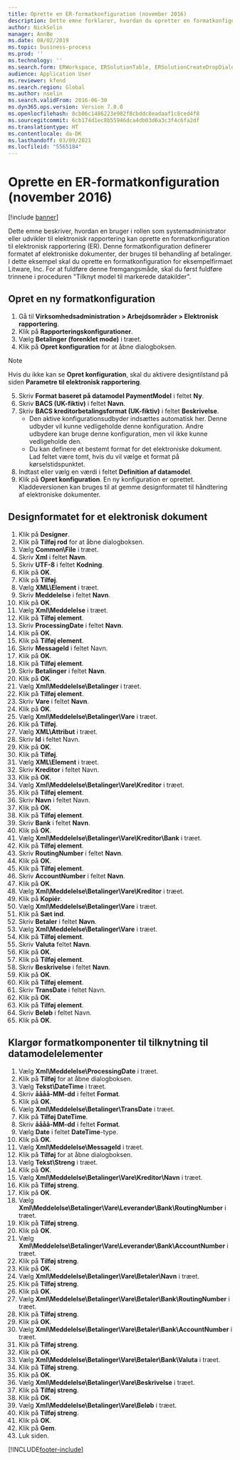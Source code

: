 ```yaml
---
title: Oprette en ER-formatkonfiguration (november 2016)
description: Dette emne forklarer, hvordan du opretter en formatkonfiguration til elektronisk rapportering (ER).
author: NickSelin
manager: AnnBe
ms.date: 08/02/2019
ms.topic: business-process
ms.prod: ''
ms.technology: ''
ms.search.form: ERWorkspace, ERSolutionTable, ERSolutionCreateDropDialog, EROperationDesigner, ERComponentTypeDropDialog
audience: Application User
ms.reviewer: kfend
ms.search.region: Global
ms.author: nselin
ms.search.validFrom: 2016-06-30
ms.dyn365.ops.version: Version 7.0.0
ms.openlocfilehash: 8cb86c1486223e982f8cbddc8eadaaf1c8ced4f8
ms.sourcegitcommit: 6cb174d1ec8b55946dca4db03d6a3c3f4c6fa2df
ms.translationtype: HT
ms.contentlocale: da-DK
ms.lasthandoff: 03/09/2021
ms.locfileid: "5565184"
---
```

# <a name="er-create-a-format-configuration-november-2016"></a>Oprette en ER-formatkonfiguration (november 2016)

[!include [banner](../../includes/banner.md)]

Dette emne beskriver, hvordan en bruger i rollen som systemadministrator eller udvikler til elektronisk rapportering kan oprette en formatkonfiguration til elektronisk rapportering (ER). Denne formatkonfiguration definerer formatet af elektroniske dokumenter, der bruges til behandling af betalinger. I dette eksempel skal du oprette en formatkonfiguration for eksempelfirmaet Litware, Inc. For at fuldføre denne fremgangsmåde, skal du først fuldføre trinnene i proceduren "Tilknyt model til markerede datakilder".


## <a name="create-a-new-format-configuration"></a>Opret en ny formatkonfiguration
1. Gå til **Virksomhedsadministration > Arbejdsområder > Elektronisk rapportering**.
2. Klik på **Rapporteringskonfigurationer**.
3. Vælg **Betalinger (forenklet mode)** i træet.
4. Klik på **Opret konfiguration** for at åbne dialogboksen.

 > [!NOTE]
 > Hvis du ikke kan se **Opret konfiguration**, skal du aktivere designtilstand på siden **Parametre til elektronisk rapportering**. 
 
5. Skriv **Format baseret på datamodel PaymentModel** i feltet **Ny**.
6. Skriv **BACS (UK-fiktiv)** i feltet **Navn**.
7. Skriv **BACS kreditorbetalingsformat (UK-fiktiv)** i feltet **Beskrivelse**.
    * Den aktive konfigurationsudbyder indsættes automatisk her. Denne udbyder vil kunne vedligeholde denne konfiguration. Andre udbydere kan bruge denne konfiguration, men vil ikke kunne vedligeholde den.  
    * Du kan definere et bestemt format for det elektroniske dokument. Lad feltet være tomt, hvis du vil vælge et format på kørselstidspunktet.  
8. Indtast eller vælg en værdi i feltet **Definition af datamodel**.
9. Klik på **Opret konfiguration**. En ny konfiguration er oprettet. Kladdeversionen kan bruges til at gemme designformatet til håndtering af elektroniske dokumenter.  

## <a name="design-the-format-of-an-electronic-document"></a>Designformatet for et elektronisk dokument
1. Klik på **Designer**.
2. Klik på **Tilføj rod** for at åbne dialogboksen.
3. Vælg **Common\File** i træet.
4. Skriv **Xml** i feltet **Navn**.
5. Skriv **UTF-8** i feltet **Kodning**.
6. Klik på **OK**.
7. Klik på **Tilføj**.
8. Vælg **XML\Element** i træet.
9. Skriv **Meddelelse** i feltet **Navn**.
10. Klik på **OK**.
11. Vælg **Xml\Meddelelse** i træet.
12. Klik på **Tilføj element**.
13. Skriv **ProcessingDate** i feltet **Navn**.
14. Klik på **OK**.
15. Klik på **Tilføj element**.
16. Skriv **MessageId** i feltet Navn.
17. Klik på **OK**.
18. Klik på **Tilføj element**.
19. Skriv **Betalinger** i feltet **Navn**.
20. Klik på **OK**.
21. Vælg **Xml\Meddelelse\Betalinger** i træet.
22. Klik på **Tilføj element**.
23. Skriv **Vare** i feltet **Navn**.
24. Klik på **OK**.
25. Vælg **Xml\Meddelelse\Betalinger\Vare** i træet.
26. Klik på **Tilføj**.
27. Vælg **XML\Attribut** i træet.
28. Skriv **Id** i feltet Navn.
29. Klik på **OK**.
30. Klik på **Tilføj**.
31. Vælg **XML\Element** i træet.
32. Skriv **Kreditor** i feltet Navn.
33. Klik på **OK**.
34. Vælg **Xml\Meddelelse\Betalinger\Vare\Kreditor** i træet.
35. Klik på **Tilføj element**.
36. Skriv **Navn** i feltet Navn.
37. Klik på **OK**.
38. Klik på **Tilføj element**.
39. Skriv **Bank** i feltet **Navn**.
40. Klik på **OK**.
41. Vælg **Xml\Meddelelse\Betalinger\Vare\Kreditor\Bank** i træet.
42. Klik på **Tilføj element**.
43. Skriv **RoutingNumber** i feltet **Navn**.
44. Klik på **OK**.
45. Klik på **Tilføj element**.
46. Skriv **AccountNumber** i feltet **Navn**.
47. Klik på **OK**.
48. Vælg **Xml\Meddelelse\Betalinger\Vare\Kreditor** i træet.
49. Klik på **Kopiér**.
50. Vælg **Xml\Meddelelse\Betalinger\Vare** i træet.
51. Klik på **Sæt ind**.
52. Skriv **Betaler** i feltet **Navn**.
53. Vælg **Xml\Meddelelse\Betalinger\Vare** i træet.
54. Klik på **Tilføj element**.
55. Skriv **Valuta** feltet **Navn**.
56. Klik på **OK**.
57. Klik på **Tilføj element**.
58. Skriv **Beskrivelse** i feltet **Navn**.
59. Klik på **OK**.
60. Klik på **Tilføj element**.
61. Skriv **TransDate** i feltet Navn.
62. Klik på **OK**.
63. Klik på **Tilføj element**.
64. Skriv **Beløb** i feltet Navn.
65. Klik på **OK**.

## <a name="prepare-format-components-for-mapping-to-data-model-elements"></a>Klargør formatkomponenter til tilknytning til datamodelelementer
1. Vælg **Xml\Meddelelse\ProcessingDate** i træet.
2. Klik på **Tilføj** for at åbne dialogboksen.
3. Vælg **Tekst\DateTime** i træet.
4. Skriv **åååå-MM-dd** i feltet **Format**.
5. Klik på **OK**.
6. Vælg **Xml\Meddelelse\Betalinger\TransDate** i træet.
7. Klik på **Tilføj DateTime**.
8. Skriv **åååå-MM-dd** i feltet **Format**.
9. Vælg **Date** i feltet **DateTime**-type.
10. Klik på **OK**.
11. Vælg **Xml\Meddelelse\MessageId** i træet.
12. Klik på **Tilføj** for at åbne dialogboksen.
13. Vælg **Tekst\Streng** i træet.
14. Klik på **OK**.
15. Vælg **Xml\Meddelelse\Betalinger\Vare\Kreditor\Navn** i træet.
16. Klik på **Tilføj streng**.
17. Klik på **OK**.
18. Vælg **Xml\Meddelelse\Betalinger\Vare\Leverandør\Bank\RoutingNumber** i træet.
19. Klik på **Tilføj streng**.
20. Klik på **OK**.
21. Vælg **Xml\Meddelelse\Betalinger\Vare\Leverandør\Bank\AccountNumber** i træet.
22. Klik på **Tilføj streng**.
23. Klik på **OK**.
24. Vælg **Xml\Meddelelse\Betalinger\Vare\Betaler\Navn** i træet.
25. Klik på **Tilføj streng**.
26. Klik på **OK**.
27. Vælg **Xml\Meddelelse\Betalinger\Vare\Betaler\Bank\RoutingNumber** i træet.
28. Klik på **Tilføj streng**.
29. Klik på **OK**.
30. Vælg **Xml\Meddelelse\Betalinger\Vare\Betaler\Bank\AccountNumber** i træet.
31. Klik på **Tilføj streng**.
32. Klik på **OK**.
33. Vælg **Xml\Meddelelse\Betalinger\Vare\Betaler\Bank\Valuta** i træet.
34. Klik på **Tilføj streng**.
35. Klik på **OK**.
36. Vælg **Xml\Meddelelse\Betalinger\Vare\Beskrivelse** i træet.
37. Klik på **Tilføj streng**.
38. Klik på **OK**.
39. Vælg **Xml\Meddelelse\Betalinger\Vare\Beløb** i træet.
40. Klik på **Tilføj streng**.
41. Klik på **OK**.
42. Klik på **Gem**.
43. Luk siden.



[!INCLUDE[footer-include](../../../../includes/footer-banner.md)]